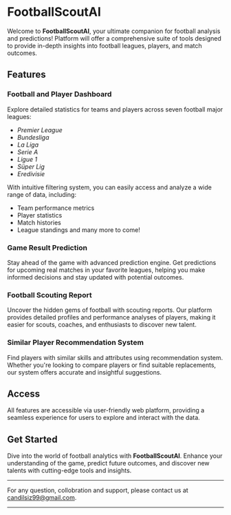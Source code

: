 # FootballScoutAI

Welcome to **FootballScoutAI**, your ultimate companion for football analysis and predictions! Platform will offer a comprehensive suite of tools designed to provide in-depth insights into football leagues, players, and match outcomes.

## **Features**

### **Football and Player Dashboard**
Explore detailed statistics for teams and players across seven football major leagues:
- *Premier League*
- *Bundesliga*
- *La Liga*
- *Serie A*
- *Ligue 1*
- *Süper Lig*
- *Eredivisie*

With intuitive filtering system, you can easily access and analyze a wide range of data, including:
- Team performance metrics
- Player statistics
- Match histories
- League standings and many more to come!

### **Game Result Prediction**
Stay ahead of the game with advanced prediction engine. Get predictions for upcoming real matches in your favorite leagues, helping you make informed decisions and stay updated with potential outcomes.


### **Football Scouting Report**
Uncover the hidden gems of football with scouting reports. Our platform provides detailed profiles and performance analyses of players, making it easier for scouts, coaches, and enthusiasts to discover new talent.


### **Similar Player Recommendation System**
Find players with similar skills and attributes using recommendation system. Whether you're looking to compare players or find suitable replacements, our system offers accurate and insightful suggestions.


## **Access**
All features are accessible via user-friendly web platform, providing a seamless experience for users to explore and interact with the data.


## **Get Started**
Dive into the world of football analytics with **FootballScoutAI**. Enhance your understanding of the game, predict future outcomes, and discover new talents with cutting-edge tools and insights.


---

For any question, collobration and support, please contact us at [candilsiz99@gmail.com](mailto:candilsiz99@gmail.com).

---